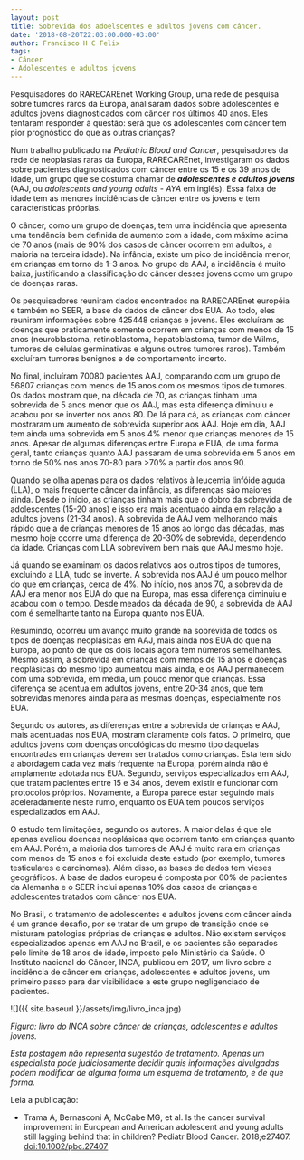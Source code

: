 ```yaml
---
layout: post
title: Sobrevida dos adoelscentes e adultos jovens com câncer.
date: '2018-08-20T22:03:00.000-03:00'
author: Francisco H C Felix
tags:
- Câncer
- Adolescentes e adultos jovens
---
```


Pesquisadores do RARECAREnet Working Group, uma rede de pesquisa sobre tumores raros da Europa, analisaram dados sobre adolescentes e adultos jovens diagnosticados com câncer nos últimos 40 anos. Eles tentaram responder à questão: será que os adolescentes com câncer tem pior prognóstico do que as outras crianças?
<!--more-->

Num trabalho publicado na _Pediatric Blood and Cancer_, pesquisadores da rede de neoplasias raras da Europa, RARECAREnet, investigaram os dados sobre pacientes diagnosticados com câncer entre os 15 e os 39 anos de idade, um grupo que se costuma chamar de _**adolescentes e adultos jovens**_ (AAJ, ou _adolescents and young adults - AYA_ em inglês). Essa faixa de idade tem as menores incidências de câncer entre os jovens e tem características próprias.

O câncer, como um grupo de doenças, tem uma incidência que apresenta uma tendência bem definida de aumento com a idade, com máximo acima de 70 anos (mais de 90% dos casos de câncer ocorrem em adultos, a maioria na terceira idade). Na infância, existe um pico de incidência menor, em crianças em torno de 1-3 anos. No grupo de AAJ, a incidência é muito baixa, justificando a classificação do câncer desses jovens como um grupo de doenças raras.

Os pesquisadores reuniram dados encontrados na RARECAREnet européia e também no SEER, a base de dados de câncer dos EUA. Ao todo, eles reuniram informações sobre 425448 crianças e jovens. Eles excluíram as doenças que praticamente somente ocorrem em crianças com menos de 15 anos (neuroblastoma, retinoblastoma, hepatoblastoma, tumor de Wilms, tumores de células germinativas e alguns outros tumores raros). Também excluíram tumores benignos e de comportamento incerto.

No final, incluíram 70080 pacientes AAJ, comparando com um grupo de 56807 crianças com menos de 15 anos com os mesmos tipos de tumores. Os dados mostram que, na década de 70, as crianças tinham uma sobrevida de 5 anos menor que os AAJ, mas esta diferença diminuiu e acabou por se inverter nos anos 80. De lá para cá, as crianças com câncer mostraram um aumento de sobrevida superior aos AAJ. Hoje em dia, AAJ tem ainda uma sobrevida em 5 anos 4% menor que crianças menores de 15 anos. Apesar de algumas diferenças entre Europa e EUA, de uma forma geral, tanto crianças quanto AAJ passaram de uma sobrevida em 5 anos em torno de 50% nos anos 70-80 para >70% a partir dos anos 90. 

Quando se olha apenas para os dados relativos à leucemia linfóide aguda (LLA), o mais frequente câncer da infância, as diferenças são maiores ainda. Desde o início, as crianças tinham mais que o dobro da sobrevida de adolescentes (15-20 anos) e isso era mais acentuado ainda em relação a adultos jovens (21-34 anos). A sobrevida de AAJ vem melhorando mais rápido que a de crianças menores de 15 anos ao longo das décadas, mas mesmo hoje ocorre uma diferença de 20-30% de sobrevida, dependendo da idade. Crianças com LLA sobrevivem bem mais que AAJ mesmo hoje.

Já quando se examinam os dados relativos aos outros tipos de tumores, excluindo a LLA, tudo se inverte. A sobrevida nos AAJ é um pouco melhor do que em crianças, cerca de 4%. No início, nos anos 70, a sobrevida de AAJ era menor nos EUA do que na Europa, mas essa diferença diminuiu e acabou com o tempo. Desde meados da década de 90, a sobrevida de AAJ com é semelhante tanto na Europa quanto nos EUA.

Resumindo, ocorreu um avanço muito grande na sobrevida de todos os tipos de doenças neoplásicas em AAJ, mais ainda nos EUA do que na Europa, ao ponto de que os dois locais agora tem números semelhantes. Mesmo assim, a sobrevida em crianças com menos de 15 anos e doenças neoplásicas do mesmo tipo aumentou mais ainda, e os AAJ permanecem com uma sobrevida, em média, um pouco menor que crianças. Essa diferença se acentua em adultos jovens, entre 20-34 anos, que tem sobrevidas menores ainda para as mesmas doenças, especialmente nos EUA.

Segundo os autores, as diferenças entre a sobrevida de crianças e AAJ, mais acentuadas nos EUA, mostram claramente dois fatos. O primeiro, que adultos jovens com doenças oncológicas do mesmo tipo daquelas encontradas em crianças devem ser tratados como crianças. Esta tem sido a abordagem cada vez mais frequente na Europa, porém ainda não é amplamente adotada nos EUA. Segundo, serviços especializados em AAJ, que tratam pacientes entre 15 e 34 anos, devem existir e funcionar com protocolos próprios. Novamente, a Europa parece estar seguindo mais aceleradamente neste rumo, enquanto os EUA tem poucos serviços especializados em AAJ.

O estudo tem limitações, segundo os autores. A maior delas é que ele apenas avaliou doenças neoplásicas que ocorrem tanto em crianças quanto em AAJ. Porém, a maioria dos tumores de AAJ é muito rara em crianças com menos de 15 anos e foi excluída deste estudo (por exemplo, tumores testiculares e carcinomas). Além disso, as bases de dados tem vieses geográficos. A base de dados europeu é composta por 60% de pacientes da Alemanha e o SEER inclui apenas 10% dos casos de crianças e adolescentes tratados com câncer nos EUA.

No Brasil, o tratamento de adolescentes e adultos jovens com câncer ainda é um grande desafio, por se tratar de um grupo de transição onde se misturam patologias próprias de crianças e adultos. Não existem serviços especializados apenas em AAJ no Brasil, e os pacientes são separados pelo limite de 18 anos de idade, imposto pelo Ministério da Saúde. O Instituto nacional do Câncer, INCA, publicou em 2017, um livro sobre a incidência de câncer em crianças, adolescentes e adultos jovens, um primeiro passo para dar visibilidade a este grupo negligenciado de pacientes.

![]({{ site.baseurl }}/assets/img/livro_inca.jpg)

_Figura: livro do INCA sobre câncer de crianças, adolescentes e adultos jovens._

_Esta postagem não representa sugestão de tratamento. Apenas um especialista pode judiciosamente decidir quais informações divulgadas podem modificar de alguma forma um esquema de tratamento, e de que forma._

Leia a publicação:
- Trama A, Bernasconi A, McCabe MG, et al. Is the cancer survival improvement in European and American adolescent and young adults still lagging behind that in children? Pediatr Blood Cancer. 2018;e27407. [doi:10.1002/pbc.27407](https://doi.org/10.1002/pbc.27407)

